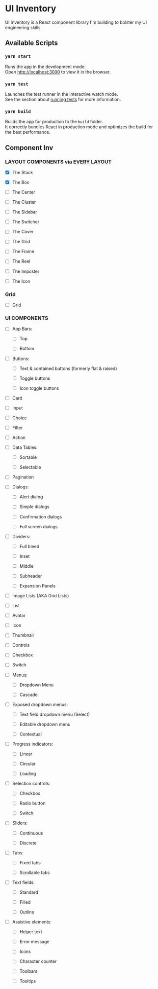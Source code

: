 # UI Inventory

UI Inventory is a React component library I'm building to bolster my UI
engineering skills

## Available Scripts

### `yarn start`

Runs the app in the development mode.\
Open [http://localhost:3000](http://localhost:3000) to view it in the browser.

### `yarn test`

Launches the test runner in the interactive watch mode.\
See the section about [running tests](https://facebook.github.io/create-react-app/docs/running-tests)
for more information.

### `yarn build`

Builds the app for production to the `build` folder.\
It correctly bundles React in production mode and optimizes the build for the best
performance.

## Component Inv

### LAYOUT COMPONENTS via [EVERY LAYOUT](https://every-layout.dev/)

- [x] The Stack

- [x] The Box

- [ ] The Center

- [ ] The Cluster

- [ ] The Sidebar

- [ ] The Switcher

- [ ] The Cover

- [ ] The Grid

- [ ] The Frame

- [ ] The Reel

- [ ] The Imposter

- [ ] The Icon

### Grid

- [ ] Grid

### UI COMPONENTS

- [ ] App Bars:

  - [ ] Top

  - [ ] Bottom

- [ ] Buttons:

  - [ ] Text & contained buttons (formerly flat & raised)

  - [ ] Toggle buttons

  - [ ] Icon toggle buttons

- [ ] Card

- [ ] Input

- [ ] Choice

- [ ] Filter

- [ ] Action

- [ ] Data Tables:

  - [ ] Sortable

  - [ ] Selectable

- [ ] Pagination

- [ ] Dialogs:

  - [ ] Alert dialog

  - [ ] Simple dialogs

  - [ ] Confirmation dialogs

  - [ ] Full screen dialogs

- [ ] Dividers:

  - [ ] Full bleed

  - [ ] Inset

  - [ ] Middle

  - [ ] Subheader

  - [ ] Expansion Panels

- [ ] Image Lists (AKA Grid Lists)

- [ ] List

- [ ] Avatar

- [ ] Icon

- [ ] Thumbnail

- [ ] Controls

- [ ] Checkbox

- [ ] Switch

- [ ] Menus:

  - [ ] Dropdown Menu

  - [ ] Cascade

- [ ] Exposed dropdown menus:

  - [ ] Text field dropdown menu (Select)

  - [ ] Editable dropdown menu

  - [ ] Contextual

- [ ] Progress indicators:

  - [ ] Linear

  - [ ] Circular

  - [ ] Loading

- [ ] Selection controls:

  - [ ] Checkbox

  - [ ] Radio button

  - [ ] Switch

- [ ] Sliders:

  - [ ] Continuous

  - [ ] Discrete

- [ ] Tabs:

  - [ ] Fixed tabs

  - [ ] Scrollable tabs

- [ ] Text fields:

  - [ ] Standard

  - [ ] Filled

  - [ ] Outline

- [ ] Assistive elements:

  - [ ] Helper text

  - [ ] Error message

  - [ ] Icons

  - [ ] Character counter

  - [ ] Toolbars

  - [ ] Tooltips
